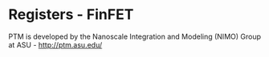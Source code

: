 # Registers - FinFET

PTM is developed by the Nanoscale Integration and Modeling (NIMO) Group at ASU - http://ptm.asu.edu/
